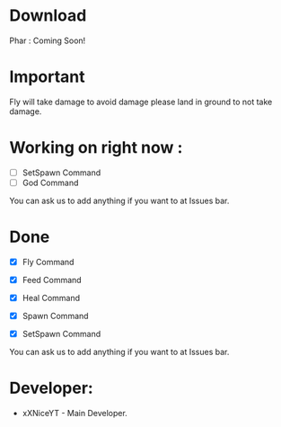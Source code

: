 # Download
Phar : Coming Soon!

# Important

Fly will take damage to avoid damage please land in ground to not take damage.

# Working on right now :

- [ ] SetSpawn Command
- [ ] God Command

You can ask us to add anything if you want to at Issues bar.

# Done

- [x] Fly Command

- [x] Feed Command

- [x] Heal Command

- [x] Spawn Command

- [x] SetSpawn Command

You can ask us to add anything if you want to at Issues bar.

 # Developer:
 
 * xXNiceYT - Main Developer.
